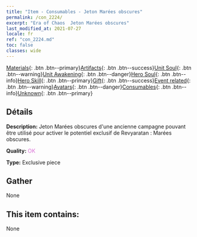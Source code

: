 ```yaml
---
title: "Item - Consumables - Jeton Marées obscures"
permalink: /con_2224/
excerpt: "Era of Chaos  Jeton Marées obscures"
last_modified_at: 2021-07-27
locale: fr
ref: "con_2224.md"
toc: false
classes: wide
---
```

 [Materials](/ItemsFR/){: .btn .btn--primary}[Artifacts](/ItemsFR/Artifacts/){: .btn .btn--success}[Unit Soul](/ItemsFR/UnitSoul/){: .btn .btn--warning}[Unit Awakening](/ItemsFR/UnitAwakening/){: .btn .btn--danger}[Hero Soul](/ItemsFR/HeroSoul/){: .btn .btn--info}[Hero Skill](/ItemsFR/HeroSkill/){: .btn .btn--primary}[Gift](/ItemsFR/Gift/){: .btn .btn--success}[Event related](/ItemsFR/Events/){: .btn .btn--warning}[Avatars](/ItemsFR/Avatars/){: .btn .btn--danger}[Consumables](/ItemsFR/Consumables/){: .btn .btn--info}[Unknown](/ItemsFR/Unknown/){: .btn .btn--primary}

## Détails
 **Description:** Jeton Marées obscures d'une ancienne campagne pouvant être utilisé pour activer le potentiel exclusif de Revyaratan : Marées obscures.

 **Quality:** <span style="color: #DA70D6">OK</span>

 **Type:** Exclusive piece

## Gather

  None

## This item contains:

  None

